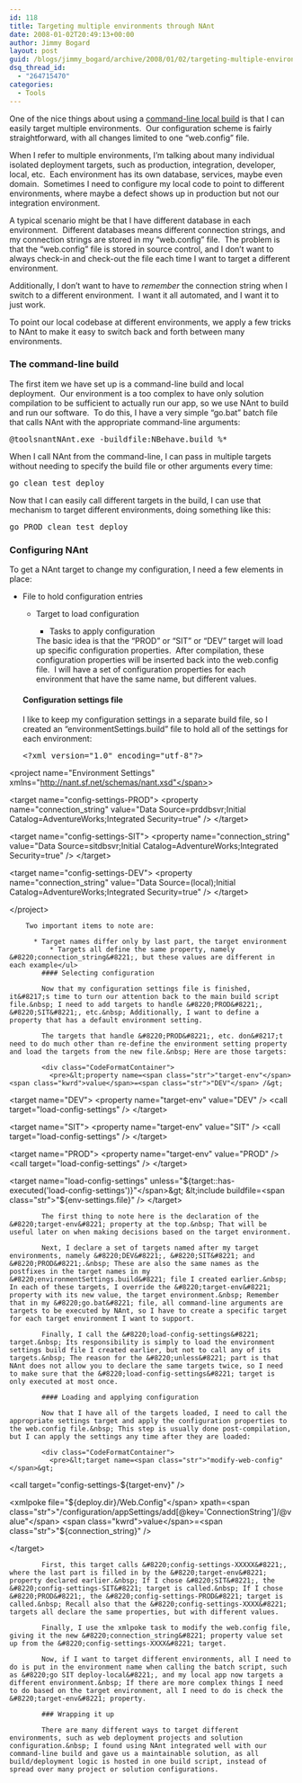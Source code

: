 ```yaml
---
id: 118
title: Targeting multiple environments through NAnt
date: 2008-01-02T20:49:13+00:00
author: Jimmy Bogard
layout: post
guid: /blogs/jimmy_bogard/archive/2008/01/02/targeting-multiple-environments-through-nant.aspx
dsq_thread_id:
  - "264715470"
categories:
  - Tools
---
```

One of the nice things about using a [command-line local build](http://grabbagoft.blogspot.com/2007/11/some-nant-tips.html)&nbsp;is that I can easily target multiple environments.&nbsp; Our configuration scheme is fairly straightforward, with all changes limited to one &#8220;web.config&#8221; file.

When I refer to multiple environments, I&#8217;m talking about many&nbsp;individual isolated deployment targets, such as production, integration, developer, local, etc.&nbsp; Each environment has its own database, services, maybe even domain.&nbsp; Sometimes I need to configure my local code to point to different environments, where maybe a defect shows up in production but not our integration environment.

A typical scenario might be that I have different database in each environment.&nbsp; Different databases means different connection strings, and my connection strings are stored in my &#8220;web.config&#8221; file.&nbsp; The problem is that the &#8220;web.config&#8221; file is stored in source control, and I don&#8217;t want to always check-in and check-out the file each time I want to target a different environment.

Additionally, I don&#8217;t want to have to _remember_ the connection string when I switch to a different environment.&nbsp; I want it all automated, and I want it to just work.

To point our local codebase at different environments, we apply a few tricks to NAnt to make it easy to switch back and forth between many environments.

### The command-line build

The first item we have set up is a command-line build and local deployment.&nbsp; Our environment is a too complex to have only solution compilation to be sufficient to actually run our app, so we use NAnt to build and run our software.&nbsp; To do this, I have a very simple &#8220;go.bat&#8221; batch file that calls NAnt with the appropriate command-line arguments:

<pre>@toolsnantNAnt.exe -buildfile:NBehave.build %*</pre>

When&nbsp;I call NAnt from the command-line,&nbsp;I can pass in multiple targets without needing&nbsp;to specify the build file or other arguments every time:

<pre>go clean test deploy</pre>

Now that I can easily call different targets in the build, I can use that mechanism to target different environments, doing something like this:

<pre>go PROD clean test deploy</pre>

### Configuring NAnt

To get a NAnt target to change my configuration, I need a few elements in place:

  * File to hold configuration entries 
      * Target to load configuration 
          * Tasks to&nbsp;apply configuration</ul> 
        The basic idea is that the &#8220;PROD&#8221; or &#8220;SIT&#8221; or &#8220;DEV&#8221; target will load up specific configuration properties.&nbsp; After compilation, these configuration properties will be inserted back into the web.config file.&nbsp; I will have a set of configuration properties for each environment that have the same name, but different values.
        
        #### Configuration settings file
        
        I like to keep my configuration settings in a separate build file, so I created an &#8220;environmentSettings.build&#8221; file to hold all of the settings for each environment:
        
        <div class="CodeFormatContainer">
          <pre>&lt;?xml version=<span class="str">"1.0"</span> encoding=<span class="str">"utf-8"</span>?&gt;
&lt;project name=<span class="str">"Environment Settings"</span> xmlns=<span class="str">"http://nant.sf.net/schemas/nant.xsd"</span>&gt;

  &lt;target name=<span class="str">"config-settings-PROD"</span>&gt;
    &lt;property name=<span class="str">"connection_string"</span> <span class="kwrd">value</span>=<span class="str">"Data Source=prddbsvr;Initial Catalog=AdventureWorks;Integrated Security=true"</span> /&gt;
  &lt;/target&gt;

  &lt;target name=<span class="str">"config-settings-SIT"</span>&gt;
    &lt;property name=<span class="str">"connection_string"</span> <span class="kwrd">value</span>=<span class="str">"Data Source=sitdbsvr;Initial Catalog=AdventureWorks;Integrated Security=true"</span> /&gt;
  &lt;/target&gt;

  &lt;target name=<span class="str">"config-settings-DEV"</span>&gt;
    &lt;property name=<span class="str">"connection_string"</span> <span class="kwrd">value</span>=<span class="str">"Data Source=(local);Initial Catalog=AdventureWorks;Integrated Security=true"</span> /&gt;
  &lt;/target&gt;

&lt;/project&gt;
</pre>
        </div>
        
        Two important items to note are:
        
          * Target names differ only by last part, the target environment 
              * Targets all define the same property, namely &#8220;connection_string&#8221;, but these values are different in each example</ul> 
            #### Selecting configuration
            
            Now that my configuration settings file is finished, it&#8217;s time to turn our attention back to the main build script file.&nbsp; I need to add targets to handle &#8220;PROD&#8221;, &#8220;SIT&#8221;, etc.&nbsp; Additionally, I want to define a property that has a default environment setting.
            
            The targets that handle &#8220;PROD&#8221;, etc. don&#8217;t need to do much other than re-define the environment setting property and load the targets from the new file.&nbsp; Here are those targets:
            
            <div class="CodeFormatContainer">
              <pre>&lt;property name=<span class="str">"target-env"</span> <span class="kwrd">value</span>=<span class="str">"DEV"</span> /&gt;

&lt;target name=<span class="str">"DEV"</span>&gt;
  &lt;property name=<span class="str">"target-env"</span> <span class="kwrd">value</span>=<span class="str">"DEV"</span> /&gt;
  &lt;call target=<span class="str">"load-config-settings"</span> /&gt;
&lt;/target&gt;

&lt;target name=<span class="str">"SIT"</span>&gt;
  &lt;property name=<span class="str">"target-env"</span> <span class="kwrd">value</span>=<span class="str">"SIT"</span> /&gt;
  &lt;call target=<span class="str">"load-config-settings"</span> /&gt;
&lt;/target&gt;

&lt;target name=<span class="str">"PROD"</span>&gt;
  &lt;property name=<span class="str">"target-env"</span> <span class="kwrd">value</span>=<span class="str">"PROD"</span> /&gt;
  &lt;call target=<span class="str">"load-config-settings"</span> /&gt;
&lt;/target&gt;

&lt;target name=<span class="str">"load-config-settings"</span> unless=<span class="str">"${target::has-executed('load-config-settings')}"</span>&gt;
  &lt;include buildfile=<span class="str">"${env-settings.file}"</span> /&gt;
&lt;/target&gt;

</pre>
            </div>
            
            The first thing to note here is the declaration of the &#8220;target-env&#8221; property at the top.&nbsp; That will be useful later on when making decisions based on the target environment.
            
            Next, I declare a set of targets named after my target environments, namely &#8220;DEV&#8221;, &#8220;SIT&#8221; and &#8220;PROD&#8221;.&nbsp; These are also the same names as the postfixes in the target names in my &#8220;environmentSettings.build&#8221; file I created earlier.&nbsp; In each of these targets, I override the &#8220;target-env&#8221; property with its new value, the target environment.&nbsp; Remember that in my &#8220;go.bat&#8221; file, all command-line arguments are targets to be executed by NAnt, so I have to create a specific target for each target environment I want to support.
            
            Finally, I call the &#8220;load-config-settings&#8221; target.&nbsp; Its responsibility is simply to load the environment settings build file I created earlier, but not to call any of its targets.&nbsp; The reason for the &#8220;unless&#8221; part is that NAnt does not allow you to declare the same targets twice, so I need to make sure that the &#8220;load-config-settings&#8221; target is only executed at most once.
            
            #### Loading and applying configuration
            
            Now that I have all of the targets loaded, I need to call the appropriate settings target and apply the configuration properties to the web.config file.&nbsp; This step is usually done post-compilation, but I can apply the settings any time after they are loaded:
            
            <div class="CodeFormatContainer">
              <pre>&lt;target name=<span class="str">"modify-web-config"</span>&gt;
  
  &lt;call target=<span class="str">"config-settings-${target-env}"</span> /&gt;

  &lt;xmlpoke
    file=<span class="str">"${deploy.dir}/Web.Config"</span>
    xpath=<span class="str">"/configuration/appSettings/add[@key='ConnectionString']/@value"</span>
    <span class="kwrd">value</span>=<span class="str">"${connection_string}"</span>
   /&gt;

&lt;/target&gt;
</pre>
            </div>
            
            First, this target calls &#8220;config-settings-XXXXX&#8221;, where the last part is filled in by the &#8220;target-env&#8221; property declared earlier.&nbsp; If I chose &#8220;SIT&#8221;, the &#8220;config-settings-SIT&#8221; target is called.&nbsp; If I chose &#8220;PROD&#8221;, the &#8220;config-settings-PROD&#8221; target is called.&nbsp; Recall also that the &#8220;config-settings-XXXX&#8221; targets all declare the same properties, but with different values.
            
            Finally, I use the xmlpoke task to modify the web.config file, giving it the new &#8220;connection_string&#8221; property value set up from the &#8220;config-settings-XXXX&#8221; target.
            
            Now, if I want to target different environments, all I need to do is put in the environment name when calling the batch script, such as &#8220;go SIT deploy-local&#8221;, and my local app now targets a different environment.&nbsp; If there are more complex things I need to do based on the target environment, all I need to do is check the &#8220;target-env&#8221; property.
            
            ### Wrapping it up
            
            There are many different ways to target different environments, such as web deployment projects and solution configuration.&nbsp; I found using NAnt integrated well with our command-line build and gave us a maintainable solution, as all build/deployment logic is hosted in one build script, instead of spread over many project or solution configurations.